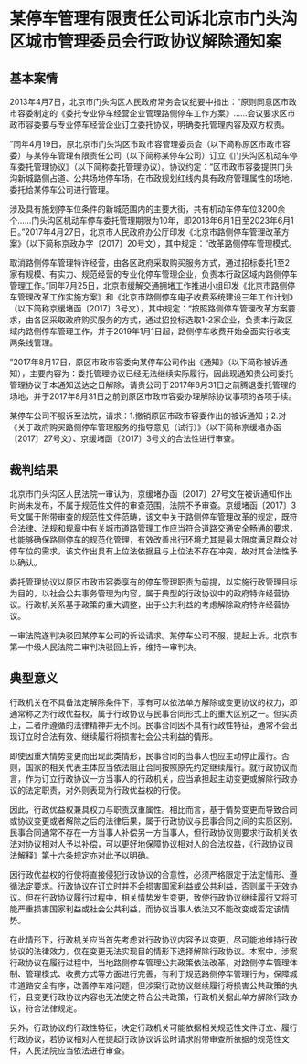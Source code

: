 # 某停车管理有限责任公司诉北京市门头沟区城市管理委员会行政协议解除通知案



## 基本案情

2013年4月7日，北京市门头沟区人民政府常务会议纪要中指出：“原则同意区市政市容委制定的《委托专业停车经营企业管理路侧停车工作方案》……会议要求区市政市容委要与专业停车经营企业订立委托协议，明确委托管理内容及双方权责。

”同年4月19日，原北京市门头沟区市政市容管理委员会（以下简称原区市政市容委）与某停车管理有限责任公司（以下简称某停车公司）订立《门头沟区机动车停车委托管理协议》（以下简称委托管理协议）。协议约定：“区市政市容委提供门头沟新城路侧占道、公共场地停车场，在市政规划红线内具有政府管理属性的场地，委托给某停车公司进行管理。

涉及具有施划停车位条件的新城范围内的主要大街，共有机动车停车位3200余个……门头沟区机动车停车委托管理期限为10年，即2013年6月1日至2023年6月1日。”2017年4月27日，北京市人民政府办公厅印发《北京市路侧停车管理改革方案》（以下简称京政办字〔2017〕20号文），其中规定：“改革路侧停车管理模式。

取消路侧停车管理特许经营，由各区政府采取购买服务方式，通过招标委托1至2家有规模、有实力、规范经营的专业化停车管理企业，负责本行政区域内路侧停车管理工作。”同年7月25日，北京市缓解交通拥堵工作推进小组印发《北京市路侧停车管理改革工作实施方案》和《北京市路侧停车电子收费系统建设三年工作计划》（以下简称京缓堵函〔2017〕3号文），其中规定：“按照路侧停车管理改革方案要求，由各区采取政府购买服务的方式，通过招投标选取1-2家企业，负责本行政区域内路侧停车管理工作，并于2019年1月1日起，路侧停车收费开始全面实行收支两条线管理。

”2017年8月17日，原区市政市容委向某停车公司作出《通知》（以下简称被诉通知），主要内容为：委托管理协议已经无法继续实际履行，因此现通知贵公司委托管理协议于本通知送达之日解除，请贵公司于2017年8月31日之前腾退委托管理的场地，并于2017年8月31日之前到原区市政市容委办理解除协议事项的各项手续。

某停车公司不服诉至法院，请求：1.撤销原区市政市容委作出的被诉通知；2.对《关于政府购买路侧停车管理服务的指导意见（试行）》（以下简称京缓堵办函〔2017〕27号文）、京缓堵函〔2017〕3号文的合法性进行审查。

## 裁判结果

北京市门头沟区人民法院一审认为，京缓堵办函〔2017〕27号文在被诉通知作出时尚未发布，不属于规范性文件的审查范围，法院不予审查。京缓堵函〔2017〕3号文属于附带审查的规范性文件范畴，该文中关于路侧停车管理改革的规定，既符合法律、法规和规章中有关城市道路管理工作应当符合道路交通安全畅通的要求，也能够确保路侧停车的规范化管理，有效改善出行环境尤其是最大限度满足群众对停车位的需求，该文作出具有上位法依据且与上位法不存在冲突，故对其合法性予以确认。

委托管理协议以原区市政市容委享有的停车管理职责为前提，以实施行政管理目标为目的，以社会公共事务管理为内容，属于典型的行政协议中的政府特许经营协议。行政机关系基于政策的重大调整，出于公共利益的考虑解除政府特许经营协议。

一审法院遂判决驳回某停车公司的诉讼请求。某停车公司不服，提起上诉。北京市第一中级人民法院二审判决驳回上诉，维持一审判决。

## 典型意义

行政机关在不具备法定解除条件下，享有可以依法单方解除或变更协议的权力，即通常称之为行政优益权，属于行政协议与民事合同形式上的重大区别之一。但实质上，二者所遵循的法律精神并无不同。民事合同因不具有行政性特征，通常不会出现订立时合法有效、继续履行将损害社会公共利益的情形。

即使因重大情势变更而出现此类情形，民事合同的当事人也应主动停止履行。否则，国家的相关代表主体应当依法阻止合同按照原先约定继续履行。就行政协议而言，作为订立行政协议一方当事人的行政机关，应当承担起主动变更或解除行政协议的法定职责，对外则表现为行政优益权的行使。

因此，行政优益权兼具权力与职责双重属性。相比而言，基于情势变更而导致合同或协议变更或者解除之后的法律后果，属于行政协议与民事合同之间的实质区别。民事合同通常不存在一方当事人补偿另一方当事人，但行政协议则要求行政机关依法对协议相对人予以补偿，可以更好地保障协议相对人的合法权益，《行政协议司法解释》第十六条规定亦对此予以明确。

因行政优益权的行使将直接侵犯行政协议的合意性，必须严格限定于法定情形、遵循法定要求。行政协议在订立时并不会损害国家利益或公共利益，否则属于无效协议。但在行政协议履行过程中，相关情势发生变更，致使行政协议继续履行又将可能严重损害国家利益或社会公共利益，而协议当事人依法又不能改变或否定该情势。

在此情形下，行政机关应当首先考虑对行政协议内容予以变更，尽可能地维持行政协议的法律效力，仅在变更无法实现目的情形下选择解除行政协议。本案中，涉案行政协议在履行过程中，当地路侧停车管理公共政策依法改革，对路侧停车管理体制、管理模式、收费方式等方面进行完善，有利于规范路侧停车管理行为，保障城市道路安全有序，改善停车难问题，但涉案行政协议继续履行将损害公共政策的执行，且变更行政协议内容也无法使之符合公共政策，行政机关据此单方解除行政协议，符合法律规定。

另外，行政协议的行政性特征，决定行政机关可能依据相关规范性文件订立、履行行政协议，若协议相对人在提起行政协议诉讼时请求附带审查所依据的规范性文件，人民法院应当依法进行审查。